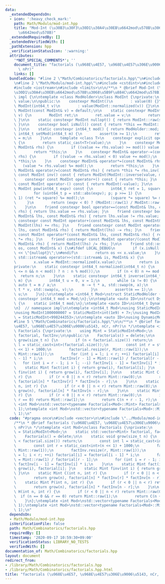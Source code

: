 ```yaml
---
data:
  _extendedDependsOn:
  - icon: ':heavy_check_mark:'
    path: Math/Modulo/mod-int.hpp
    title: "Mod-Int (\u30B3\u30F3\u30D1\u30A4\u30EB\u6642mod\u578B\u3068\u5B9F\u884C\
      \u6642mod\u578B)"
  _extendedRequiredBy: []
  _extendedVerifiedWith: []
  _pathExtension: hpp
  _verificationStatusIcon: ':warning:'
  attributes:
    '*NOT_SPECIAL_COMMENTS*': ''
    document_title: "factorials (\u968E\u4E57, \u968E\u4E57\u306E\u9006\u5143, nCr,\
      \ nPr)"
    links: []
  bundledCode: "#line 2 \"Math/Combinatorics/factorials.hpp\"\n#include <vector>\n\
    \n#line 2 \"Math/Modulo/mod-int.hpp\"\n#include <cstdint>\n#include <cassert>\n\
    #include <iostream>\n#include <limits>\n\n/**\n * @brief Mod-Int (\u30B3\u30F3\
    \u30D1\u30A4\u30EB\u6642mod\u578B\u3068\u5B9F\u884C\u6642mod\u578B)\n */\nnamespace\
    \ impl {\n\ntemplate <class ModHolder>\nclass ModInt {\nprivate:\n    int64_t\
    \ value;\n\npublic:\n    constexpr ModInt()\n        : value(0) {}\n    constexpr\
    \ ModInt(int64_t v)\n        : value(ModInt::normalized(v)) {}\n\n    constexpr\
    \ ModInt(const ModInt& v) = default;\n\n    static constexpr ModInt raw(int64_t\
    \ v) {\n        ModInt ret;\n        ret.value = v;\n        return ret;\n   \
    \ }\n\n    static constexpr ModInt nullopt() { return ModInt::raw(std::numeric_limits<int64_t>::min());\
    \ }\n\n    constexpr bool isNull() const { return *this == ModInt::nullopt();\
    \ }\n\n    static constexpr int64_t mod() { return ModHolder::mod; }\n\n    static\
    \ int64_t setMod(int64_t m) {\n        assert(m >= 1);\n        return ModHolder::mod\
    \ = m;\n    }\n\n    template <class T>\n    constexpr explicit operator T() const\
    \ {\n        return static_cast<T>(value);\n    }\n    constexpr ModInt& operator+=(const\
    \ ModInt& rhs) {\n        if ((value += rhs.value) >= mod()) value -= mod();\n\
    \        return *this;\n    }\n    constexpr ModInt& operator-=(const ModInt&\
    \ rhs) {\n        if ((value -= rhs.value) < 0) value += mod();\n        return\
    \ *this;\n    }\n    constexpr ModInt& operator*=(const ModInt& rhs) {\n     \
    \   (value *= rhs.value) %= mod();\n        return *this;\n    }\n    constexpr\
    \ ModInt& operator/=(const ModInt& rhs) { return *this *= rhs.inv(); }\n    constexpr\
    \ const ModInt inv() const { return ModInt(ModInt::inverse(value, mod())); }\n\
    \    constexpr const ModInt operator+() const { return *this; }\n    constexpr\
    \ const ModInt operator-() const { return ModInt(-value); }\n\n    constexpr const\
    \ ModInt pow(int64_t expv) const {\n        int64_t ret = 1, square = value;\n\
    \        for (uint64_t p = std::abs(expv); p; p >>= 1) {\n            if (p &\
    \ 1) (ret *= square) %= mod();\n            (square *= square) %= mod();\n   \
    \     }\n        return (expv < 0) ? (ModInt::raw(1) / ModInt::raw(ret)) : ModInt::raw(ret);\n\
    \    }\n\n    friend constexpr bool operator==(const ModInt& lhs, const ModInt&\
    \ rhs) { return lhs.value == rhs.value; }\n    friend constexpr bool operator!=(const\
    \ ModInt& lhs, const ModInt& rhs) { return lhs.value != rhs.value; }\n    friend\
    \ constexpr const ModInt operator+(const ModInt& lhs, const ModInt& rhs) { return\
    \ ModInt(lhs) += rhs; }\n    friend constexpr const ModInt operator-(const ModInt&\
    \ lhs, const ModInt& rhs) { return ModInt(lhs) -= rhs; }\n    friend constexpr\
    \ const ModInt operator*(const ModInt& lhs, const ModInt& rhs) { return ModInt(lhs)\
    \ *= rhs; }\n    friend constexpr const ModInt operator/(const ModInt& lhs, const\
    \ ModInt& rhs) { return ModInt(lhs) /= rhs; }\n\n    friend std::ostream& operator<<(std::ostream&\
    \ os, const ModInt& x) {\n#ifdef LOCAL_DEBUG\n        if (x.isNull()) return os\
    \ << \"{nullopt}\";\n#endif\n        return os << x.value;\n    }\n\n    friend\
    \ std::istream& operator>>(std::istream& is, ModInt& x) {\n        is >> x.value;\n\
    \        x.value = ModInt::normalized(x.value);\n        return is;\n    }\n\n\
    private:\n    static constexpr int64_t normalized(int64_t n) {\n        n = (-mod()\
    \ <= n && n < mod() ? n : n % mod());\n        if (n < 0) n += mod();\n      \
    \  return n;\n    }\n\n    static constexpr int64_t inverse(int64_t a, int64_t\
    \ m) {\n        int64_t u = 0, v = 1;\n        while (a != 0) {\n            const\
    \ auto t = m / a;\n            m -= t * a, std::swap(m, a);\n            u -=\
    \ t * v, std::swap(u, v);\n        }\n        assert(m == 1);\n        return\
    \ u;\n    }\n};\n\ntemplate <int64_t Mod>\nstruct StaticModHolder {\n    static\
    \ constexpr int64_t mod = Mod;\n};\n\ntemplate <auto ID>\nstruct DynamicModHolder\
    \ {\n    static int64_t mod;\n};\ntemplate <auto ID>\nint64_t DynamicModHolder<ID>::mod;\n\
    \n}  // namespace impl\n\ntemplate <int64_t Mod>\nusing StaticModInt = impl::ModInt<impl::StaticModHolder<Mod>>;\n\
    \nusing ModInt1000000007 = StaticModInt<int(1e9) + 7>;\nusing ModInt998244353\
    \ = StaticModInt<998244353>;\n\ntemplate <auto ID>\nusing DynamicModInt = impl::ModInt<impl::DynamicModHolder<ID>>;\n\
    #line 5 \"Math/Combinatorics/factorials.hpp\"\n\n/**\n * @brief factorials (\u968E\
    \u4E57, \u968E\u4E57\u306E\u9006\u5143, nCr, nPr)\n */\ntemplate <int Mod>\nclass\
    \ Factorials {\nprivate:\n    using Mint = StaticModInt<Mod>;\n    static std::vector<Mint>\
    \ factorial, factInv;\n\npublic:\n    Factorials() = delete;\n\n    static void\
    \ grow(size_t n) {\n        if (n < factorial.size()) return;\n        const int\
    \ l = static_cast<int>(factorial.size());\n        const int r = static_cast<int>(n\
    \ << 1) + 1000;\n        factorial.resize(r, Mint::raw(1));\n        factInv.resize(r,\
    \ Mint::raw(1));\n        for (int i = l; i < r; ++i) factorial[i] = factorial[i\
    \ - 1] * i;\n        factInv[r - 1] = Mint::raw(1) / factorial[r - 1];\n     \
    \   for (int i = r - 1; i > l; --i) factInv[i - 1] = factInv[i] * i;\n    }\n\n\
    \    static Mint fact(int i) { return grow(i), factorial[i]; }\n    static Mint\
    \ finv(int i) { return grow(i), factInv[i]; }\n\n    static Mint C(int n, int\
    \ r) {\n        if (r < 0 || n < r) return Mint::raw(0);\n        return grow(n),\
    \ factorial[n] * factInv[r] * factInv[n - r];\n    }\n\n    static Mint P(int\
    \ n, int r) {\n        if (r < 0 || n < r) return Mint::raw(0);\n        return\
    \ grow(n), factorial[n] * factInv[n - r];\n    }\n\n    static Mint H(int n, int\
    \ r) {\n        if (r < 0 || n < r) return Mint::raw(0);\n        if (n == 0 &&\
    \ r == 0) return Mint::raw(1);\n        return C(n + r - 1, r);\n    }\n};\ntemplate\
    \ <int Mod>\nstd::vector<typename Factorials<Mod>::Mint> Factorials<Mod>::factorial(2,\
    \ 1);\ntemplate <int Mod>\nstd::vector<typename Factorials<Mod>::Mint> Factorials<Mod>::factInv(2,\
    \ 1);\n"
  code: "#pragma once\n#include <vector>\n\n#include \"../Modulo/mod-int.hpp\"\n\n\
    /**\n * @brief factorials (\u968E\u4E57, \u968E\u4E57\u306E\u9006\u5143, nCr,\
    \ nPr)\n */\ntemplate <int Mod>\nclass Factorials {\nprivate:\n    using Mint\
    \ = StaticModInt<Mod>;\n    static std::vector<Mint> factorial, factInv;\n\npublic:\n\
    \    Factorials() = delete;\n\n    static void grow(size_t n) {\n        if (n\
    \ < factorial.size()) return;\n        const int l = static_cast<int>(factorial.size());\n\
    \        const int r = static_cast<int>(n << 1) + 1000;\n        factorial.resize(r,\
    \ Mint::raw(1));\n        factInv.resize(r, Mint::raw(1));\n        for (int i\
    \ = l; i < r; ++i) factorial[i] = factorial[i - 1] * i;\n        factInv[r - 1]\
    \ = Mint::raw(1) / factorial[r - 1];\n        for (int i = r - 1; i > l; --i)\
    \ factInv[i - 1] = factInv[i] * i;\n    }\n\n    static Mint fact(int i) { return\
    \ grow(i), factorial[i]; }\n    static Mint finv(int i) { return grow(i), factInv[i];\
    \ }\n\n    static Mint C(int n, int r) {\n        if (r < 0 || n < r) return Mint::raw(0);\n\
    \        return grow(n), factorial[n] * factInv[r] * factInv[n - r];\n    }\n\n\
    \    static Mint P(int n, int r) {\n        if (r < 0 || n < r) return Mint::raw(0);\n\
    \        return grow(n), factorial[n] * factInv[n - r];\n    }\n\n    static Mint\
    \ H(int n, int r) {\n        if (r < 0 || n < r) return Mint::raw(0);\n      \
    \  if (n == 0 && r == 0) return Mint::raw(1);\n        return C(n + r - 1, r);\n\
    \    }\n};\ntemplate <int Mod>\nstd::vector<typename Factorials<Mod>::Mint> Factorials<Mod>::factorial(2,\
    \ 1);\ntemplate <int Mod>\nstd::vector<typename Factorials<Mod>::Mint> Factorials<Mod>::factInv(2,\
    \ 1);\n"
  dependsOn:
  - Math/Modulo/mod-int.hpp
  isVerificationFile: false
  path: Math/Combinatorics/factorials.hpp
  requiredBy: []
  timestamp: '2020-09-17 10:59:30+09:00'
  verificationStatus: LIBRARY_NO_TESTS
  verifiedWith: []
documentation_of: Math/Combinatorics/factorials.hpp
layout: document
redirect_from:
- /library/Math/Combinatorics/factorials.hpp
- /library/Math/Combinatorics/factorials.hpp.html
title: "factorials (\u968E\u4E57, \u968E\u4E57\u306E\u9006\u5143, nCr, nPr)"
---
```

